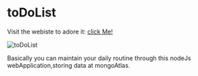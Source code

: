 # toDoList
Visit the webiste to adore it:
<a href = "https://sheltered-reaches-33288.herokuapp.com">click Me!</a>


![toDoList](https://user-images.githubusercontent.com/66233331/177400331-665fdb1a-63b8-4e0a-912e-f4b70fe1a417.jpg)

Basically you can maintain your daily routine through this nodeJs webApplication,storing data at mongoAtlas.
